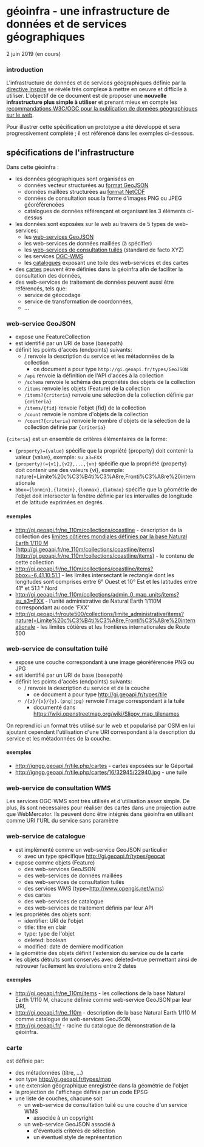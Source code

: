 # géoinfra - une infrastructure de données et de services géographiques
2 juin 2019 (en cours)

### introduction

L'infrastructure de données et de services géographiques définie par la
[directive Inspire](https://eur-lex.europa.eu/eli/dir/2007/2/oj?locale=fr) se révèle très complexe à mettre en oeuvre
et difficile à utiliser.
L'objectif de ce document est de proposer une **nouvelle infrastructure plus simple à utiliser** et prenant mieux en compte
les [recommandations W3C/OGC pour la publication de données géographiques sur le web](https://w3c.github.io/sdw/bp/).

Pour illustrer cette spécification un prototype a été développé et sera progressivement complété ;
il est référencé dans les exemples ci-dessous.

## spécifications de l'infrastructure

Dans cette géoinfra :

  - les données géographiques sont organisées en
      - données vecteur structurées au [format GeoJSON](https://tools.ietf.org/html/rfc7946)
      - données maillées structurées au [format NetCDF](https://fr.wikipedia.org/wiki/NetCDF)
      - données de consultation sous la forme d'images PNG ou JPEG géoréférencées
      - catalogues de données référençant et organisant les 3 éléments ci-dessus
  - les données sont exposées sur le web au travers de 5 types de web-services:
      - les [web-services GeoJSON](#GeoJSON)
      - les web-services de données maillées (à spécifier)
      - les [web-services de consultation tuilés](#tile) (standard de facto XYZ)
      - les services [OGC-WMS](#wms)
      - les [catalogues](#geocat) exposant une toile des web-services et des cartes
  - des [cartes](#map) peuvent être définies dans la géoinfra afin de faciliter la consultation des données,
  - des web-services de traitement de données peuvent aussi être référencés, tels que:
      - service de géocodage
      - service de transformation de coordonnées,
      - ...

### web-service GeoJSON<a id='GeoJSON'></a>

- expose une FeatureCollection
- est identifié par un URI de base (basepath)
- définit les points d'accès (endpoints) suivants:
  - / renvoie la description du service et les métadonnées de la collection
      - ce document a pour type `http://gi.geoapi.fr/types/GeoJSON`
  - `/api` renvoie la définition de l'API d'accès à la collection
  - `/schema` renvoie le schéma des propriétés des objets de la collection
  - `/items` renvoie les objets (Feature) de la collection
  - `/items?{criteria}` renvoie une sélection de la collection définie par `{criteria}`
  - `/items/{fid}` renvoie l'objet {fid} de la collection
  - `/count` renvoie le nombre d'objets de la collection
  - `/count?{criteria}` renvoie le nombre d'objets de la sélection de la collection définie par `{criteria}`

`{citeria}` est un ensemble de critères élémentaires de la forme:

  - `{property}={value}` spécifie que la propriété {property} doit contenir la valeur {value},
    exemple: `su_a3=FXX`
  - `{property}(={v1},{v2},...,{vn}` spécifie que la propriété {property} doit contenir une des valeurs {vi},
    exemple: nature(=Limite%20c%C3%B4ti%C3%A8re,Fronti%C3%A8re%20internationale
  - `bbox={lonmin},{latmin},{lonmax},{latmax}` spécifie que la géométrie de l'objet doit intersecter la fenêtre définie
    par les intervalles de longitude et de latitude exprimées en degrés.

#### exemples

- <http://gi.geoapi.fr/ne_110m/collections/coastline> - description de
  la collection des [limites côtières mondiales définies par la base Natural Earth 1/110 M](https://www.naturalearthdata.com/downloads/110m-physical-vectors/110m-coastline/)
- [http://gi.geoapi.fr/ne_110m/collections/coastline/items](http://gi.geoapi.fr/ne_110m/collections/coastline/items) - le contenu de cette collection
- <http://gi.geoapi.fr/ne_110m/collections/coastline/items?bbox=-6,41,10,51.1> - les limites intersectant le rectangle
  dont les longitudes sont comprises entre 6° Ouest et 10° Est et les latitudes entre 41° et 51.1 ° Nord
- <http://gi.geoapi.fr/ne_110m/collections/admin_0_map_units/items?su_a3=FXX> - l'unité administrative de Natural Earth 1/110M
  correspondant au code 'FXX'
- <http://gi.geoapi.fr/route500/collections/limite_administrative/items?nature(=Limite%20c%C3%B4ti%C3%A8re,Fronti%C3%A8re%20internationale> - les limites côtières et les frontières internationales de Route 500

### web-service de consultation tuilé<a id='tile'></a>

- expose une couche correspondant à une image géoréférencée PNG ou JPG
- est identifié par un URI de base (basepath)
- définit les points d'accès (endpoints) suivants:
  - / renvoie la description du service et de la couche
      - ce document a pour type http://gi.geoapi.fr/types/tile
  - `/{z}/{x}/{y}.(png|jpg)` renvoie l'image correspondant à la tuile
      - documenté dans <https://wiki.openstreetmap.org/wiki/Slippy_map_tilenames>

On reprend ici un format très utilisé sur le web et popularisé par OSM
en lui ajoutant cependant l'utilisation d'une URI correspondant à la description du service et les métadonnées de la couche.

#### exemples

- <http://igngp.geoapi.fr/tile.php/cartes> - cartes exposées sur le Géportail
- <http://igngp.geoapi.fr/tile.php/cartes/16/32945/22940.jpg> - une tuile

### web-service de consultation WMS<a id='wms'></a>

Les services OGC-WMS sont très utilisés et d'utilisation assez simple.
De plus, ils sont nécessaires pour réaliser des cartes dans une projection autre que WebMercator.
Ils peuvent donc être intégrés dans géoinfra en utilisant comme URI l'URL du service sans paramètre

### web-service de catalogue<a id='geocat'></a>
- est implémenté comme un web-service GeoJSON particulier
  - avec un type spécifique http://gi.geoapi.fr/types/geocat
- expose comme objets (Feature)
  - des web-services GeoJSON
  - des web-services de données maillées
  - des web-services de consultation tuilés
  - des services WMS (type=http://www.opengis.net/wms)
  - des cartes
  - des web-services de catalogue
  - des web-services de traitement définis par leur API
- les propriétés des objets sont:
  - identifier: URI de l'objet
  - title: titre en clair
  - type: type de l'objet
  - deleted: boolean
  - modified: date de dernière modification
- la géométrie des objets définit l'extension du service ou de la carte
- les objets détruits sont conservés avec deleted=true permettant ainsi de retrouver facilement les évolutions entre 2 dates

#### exemples

- <http://gi.geoapi.fr/ne_110m/items> - les collections de la base Natural Earth 1/110 M,
  chacune définie comme web-service GeoJSON par leur URI,
- <http://gi.geoapi.fr/ne_110m> - description de la base Natural Earth 1/110 M comme catalogue de web-services GeoJSON,
- <http://gi.geoapi.fr/> - racine du catalogue de démonstration de la géoinfra.

### carte<a id='map'></a>
est définie par:

  - des métadonnées (titre, ...)
  - son type http://gi.geoapi.fr/types/map
  - une extension géographique enregistrée dans la géométrie de l'objet
  - la projection de l'affichage définie par un code EPSG
  - une liste de couches, chacune soit
    - un web-service de consultation tuilé ou une couche d'un service WMS
        - associée à un copyright
    - un web-service GeoJSON associé à
      - d'éventuels critères de sélection
      - un éventuel style de représentation
